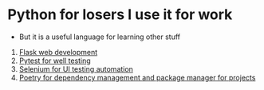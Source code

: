 # Python for losers I use it for work

+ But it is a useful language for learning other stuff

1. [Flask web development](./Flask/Basics.md)
2. [Pytest for well testing](./TDD_Python_Selenium/Pytest.md)
3. [Selenium for UI testing automation](./TDD_Python_Selenium/Selenium_UI_testing.md)
4. [Poetry for dependency management and package manager for projects](./Utilities/Poetry.md)
